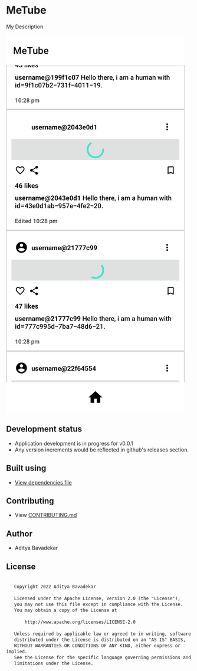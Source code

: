 
# MeTube
My Description

![](/Screenshot_20221031-222855_MeTube.jpg)

## Development status
- Application development is in progress for v0.0.1
- Any version increments would be reflected in github's releases section.

## Built using
- [View dependencies file](/buildSrc/src/main/java/Dependencies.kt)

## Contributing
- View [CONTRIBUTING.md](/CONTRIBUTING.md)

## Author
 - Aditya Bavadekar

## License
```

   Copyright 2022 Aditya Bavadekar

   Licensed under the Apache License, Version 2.0 (the "License");
   you may not use this file except in compliance with the License.
   You may obtain a copy of the License at

       http://www.apache.org/licenses/LICENSE-2.0

   Unless required by applicable law or agreed to in writing, software
   distributed under the License is distributed on an "AS IS" BASIS,
   WITHOUT WARRANTIES OR CONDITIONS OF ANY KIND, either express or implied.
   See the License for the specific language governing permissions and
   limitations under the License.

```
